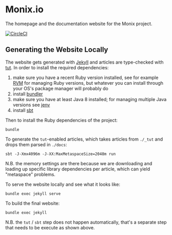 # Monix.io

The homepage and the documentation website for the Monix project.

[![CircleCI](https://circleci.com/gh/monix/monix.io.svg?style=svg)](https://circleci.com/gh/monix/monix.io)

## Generating the Website Locally

The website gets generated with [Jekyll](https://jekyllrb.com/) and articles are type-checked with [tut](https://github.com/tpolecat/tut). In order to install the required dependencies:

1. make sure you have a recent Ruby version installed, see for example [RVM](https://rvm.io/) for managing Ruby versions, but whatever you can install through your OS's package manager will probably do
2. install [bundler](https://bundler.io/)
3. make sure you have at least Java 8 installed; for managing multiple Java versions see [jenv](http://www.jenv.be/)
4. install [sbt](https://www.scala-sbt.org/)

Then to install the Ruby dependencies of the project:

```
bundle
```

To generate the `tut`-enabled articles, which takes articles from `./_tut` and drops them parsed in `./docs`:

```
sbt -J-Xmx4096m -J-XX:MaxMetaspaceSize=2048m run
```

N.B. the memory settings are there because we are downloading and loading up specific library dependencies per article, which can yield "metaspace" problems.

To serve the website locally and see what it looks like:

```
bundle exec jekyll serve
```

To build the final website:

```
bundle exec jekyll
```

N.B. the `tut` / `sbt` step does not happen automatically, that's a separate step that needs to be execute as shown above.
